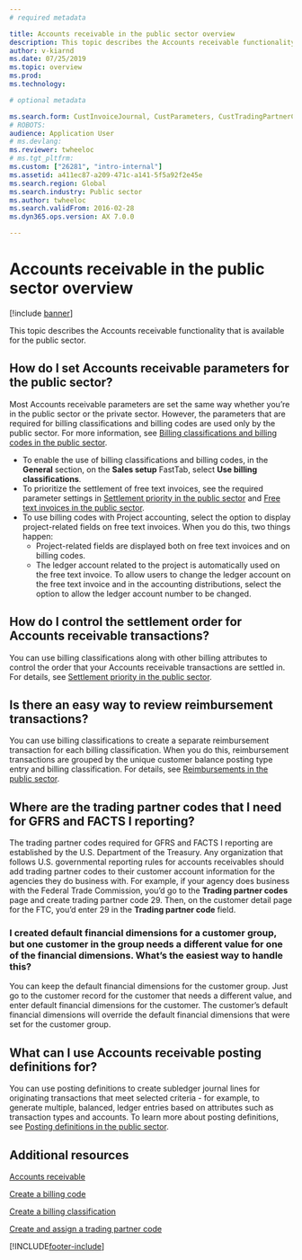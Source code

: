 ```yaml
---
# required metadata

title: Accounts receivable in the public sector overview
description: This topic describes the Accounts receivable functionality that is available for the public sector.
author: v-kiarnd
ms.date: 07/25/2019
ms.topic: overview
ms.prod: 
ms.technology: 

# optional metadata

ms.search.form: CustInvoiceJournal, CustParameters, CustTradingPartnerCode
# ROBOTS: 
audience: Application User
# ms.devlang: 
ms.reviewer: twheeloc
# ms.tgt_pltfrm: 
ms.custom: ["26281", "intro-internal"]
ms.assetid: a411ec87-a209-471c-a141-5f5a92f2e45e
ms.search.region: Global
ms.search.industry: Public sector
ms.author: twheeloc
ms.search.validFrom: 2016-02-28
ms.dyn365.ops.version: AX 7.0.0

---
```


# Accounts receivable in the public sector overview

[!include [banner](../includes/banner.md)]

This topic describes the Accounts receivable functionality that is available for the public sector.

## How do I set Accounts receivable parameters for the public sector?

Most Accounts receivable parameters are set the same way whether you’re in the public sector or the private sector. However, the parameters that are required for billing classifications and billing codes are used only by the public sector. For more information, see [Billing classifications and billing codes in the public sector](billing-classifications-billing-codes-public-sector.md).

-   To enable the use of billing classifications and billing codes, in the **General** section, on the **Sales setup** FastTab, select **Use billing classifications**.
-   To prioritize the settlement of free text invoices, see the required parameter settings in [Settlement priority in the public sector](settlement-priority-public-sector.md) and [Free text invoices in the public sector](free-text-invoices-public-sector.md).
-   To use billing codes with Project accounting, select the option to display project-related fields on free text invoices. When you do this, two things happen:
    -   Project-related fields are displayed both on free text invoices and on billing codes.
    -   The ledger account related to the project is automatically used on the free text invoice. To allow users to change the ledger account on the free text invoice and in the accounting distributions, select the option to allow the ledger account number to be changed.

## How do I control the settlement order for Accounts receivable transactions?
You can use billing classifications along with other billing attributes to control the order that your Accounts receivable transactions are settled in. For details, see [Settlement priority in the public sector](settlement-priority-public-sector.md).

## Is there an easy way to review reimbursement transactions?
You can use billing classifications to create a separate reimbursement transaction for each billing classification. When you do this, reimbursement transactions are grouped by the unique customer balance posting type entry and billing classification. For details, see [Reimbursements in the public sector](reimbursements-public-sector.md).

## Where are the trading partner codes that I need for GFRS and FACTS I reporting?
The trading partner codes required for GFRS and FACTS I reporting are established by the U.S. Department of the Treasury. Any organization that follows U.S. governmental reporting rules for accounts receivables should add trading partner codes to their customer account information for the agencies they do business with. For example, if your agency does business with the Federal Trade Commission, you’d go to the **Trading partner codes** page and create trading partner code 29. Then, on the customer detail page for the FTC, you’d enter 29 in the **Trading partner code** field.

### I created default financial dimensions for a customer group, but one customer in the group needs a different value for one of the financial dimensions. What’s the easiest way to handle this?

You can keep the default financial dimensions for the customer group. Just go to the customer record for the customer that needs a different value, and enter default financial dimensions for the customer. The customer’s default financial dimensions will override the default financial dimensions that were set for the customer group.

## What can I use Accounts receivable posting definitions for?
You can use posting definitions to create subledger journal lines for originating transactions that meet selected criteria - for example, to generate multiple, balanced, ledger entries based on attributes such as transaction types and accounts. To learn more about posting definitions, see [Posting definitions in the public sector](posting-definitions-public-sector.md).

## Additional resources

[Accounts receivable](../accounts-receivable/accounts-receivable.md)

[Create a billing code](tasks/create-billing-code-public-sector.md)

[Create a billing classification](tasks/create-billing-classification-public-sector.md)

[Create and assign a trading partner code](tasks/create-assign-trading-partner-code-public-sector.md)




[!INCLUDE[footer-include](../../includes/footer-banner.md)]
